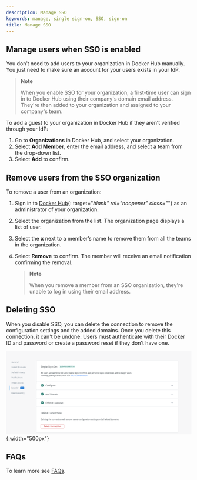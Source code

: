 ```yaml
---
description: Manage SSO
keywords: manage, single sign-on, SSO, sign-on
title: Manage SSO
---
```


## Manage users when SSO is enabled

You don’t need to add users to your organization in Docker Hub manually. You just need to make sure an account for your users exists in your IdP.

 > **Note**
 >
 > When you enable SSO for your organization, a first-time user can sign in to Docker Hub using their company's domain email address. They're then added to your organization and assigned to your company's team.

To add a guest to your organization in Docker Hub if they aren’t verified through your IdP:

1. Go to **Organizations** in Docker Hub, and select your organization.
2. Select **Add Member**, enter the email address, and select a team from the drop-down list.
3. Select **Add** to confirm.

## Remove users from the SSO organization

To remove a user from an organization:

1. Sign in to [Docker Hub](https://hub.docker.com){: target="_blank" rel="noopener" class="_"} as an administrator of your organization.
2. Select the organization from the list. The organization page displays a list of user.
3. Select the **x** next to a member’s name to remove them from all the teams in the organization.
4. Select **Remove** to confirm. The member will receive an email notification confirming the removal.

    > **Note**
    >
    > When you remove a member from an SSO organization, they're unable to log
    > in using their email address.


## Deleting SSO

When you disable SSO, you can delete the connection to remove the configuration settings and the added domains. Once you delete this connection, it can't be undone. Users must authenticate with their Docker ID and password or create a password reset if they don't have one.

![Delete SSO view](/single-sign-on/images/delete-sso.png){:width="500px"}

## FAQs

To learn more see [FAQs](../faqs.md).
